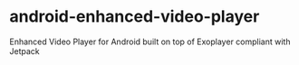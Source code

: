 # android-enhanced-video-player
Enhanced Video Player for Android built on top of Exoplayer compliant with Jetpack

